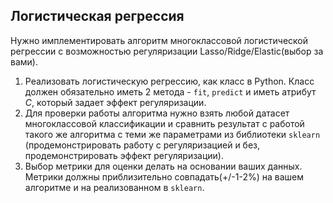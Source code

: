 ## Логистическая регрессия

Нужно имплементировать алгоритм многоклассовой логистической регрессии c возможностью регуляризации Lasso/Ridge/Elastic(выбор за вами). 

1. Реализовать логистическую регрессию, как класс в Python. Класс должен обязательно иметь 2 метода - `fit`, `predict` и иметь атрибут $C$, который задает эффект регуляризации. 
2. Для проверки работы алгоритма нужно взять любой датасет многоклассовой классификации и сравнить результат с работой такого же алгоритма c теми же параметрами из библиотеки `sklearn` (продемонстрировать работу с регуляризацией и без, продемонстрировать эффект регуляризации).
3. Выбор метрики для оценки делать на основании ваших данных. Метрики должны приблизительно совпадать(+/-1-2%) на вашем алгоритме и на реализованном в `sklearn`.